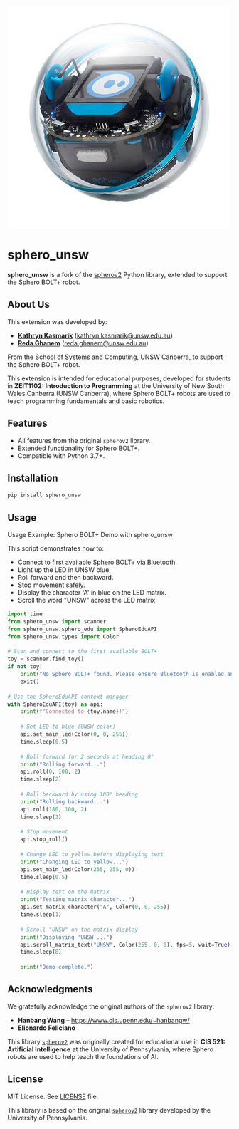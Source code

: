<img src="sphero_bolt_plus.jpg" alt="Sphero BOLT+" width="500" height="500"/>


# sphero_unsw

**sphero_unsw** is a fork of the [spherov2](https://github.com/artificial-intelligence-class/spherov2.py) Python library, extended to support the Sphero BOLT+ robot.

## About Us

This extension was developed by:
- [**Kathryn Kasmarik**](https://www.unsw.edu.au/staff/kathryn-kasmarik) (kathryn.kasmarik@unsw.edu.au)  
- [**Reda Ghanem**](https://redaghanem.github.io/) (reda.ghanem@unsw.edu.au)

From the School of Systems and Computing, UNSW Canberra, to support the Sphero BOLT+ robot.

This extension is intended for educational purposes, developed for students in **ZEIT1102: Introduction to Programming** at the University of New South Wales Canberra (UNSW Canberra), where Sphero BOLT+ robots are used to teach programming fundamentals and basic robotics.

## Features

- All features from the original `spherov2` library.
- Extended functionality for Sphero BOLT+.
- Compatible with Python 3.7+.

## Installation

```bash
pip install sphero_unsw
```

## Usage
Usage Example: Sphero BOLT+ Demo with sphero_unsw

This script demonstrates how to:
- Connect to first available Sphero BOLT+ via Bluetooth.
- Light up the LED in UNSW blue.
- Roll forward and then backward.
- Stop movement safely.
- Display the character 'A' in blue on the LED matrix.
- Scroll the word "UNSW" across the LED matrix.

```python
import time
from sphero_unsw import scanner
from sphero_unsw.sphero_edu import SpheroEduAPI
from sphero_unsw.types import Color

# Scan and connect to the first available BOLT+
toy = scanner.find_toy()
if not toy:
    print("No Sphero BOLT+ found. Please ensure Bluetooth is enabled and the robot is awake.")
    exit()

# Use the SpheroEduAPI context manager
with SpheroEduAPI(toy) as api:
    print(f"Connected to {toy.name}!")

    # Set LED to blue (UNSW color)
    api.set_main_led(Color(0, 0, 255))
    time.sleep(0.5)

    # Roll forward for 2 seconds at heading 0°
    print("Rolling forward...")
    api.roll(0, 100, 2)
    time.sleep(2)

    # Roll backward by using 180° heading
    print("Rolling backward...")
    api.roll(180, 100, 2)
    time.sleep(2)

    # Stop movement
    api.stop_roll()

    # Change LED to yellow before displaying text
    print("Changing LED to yellow...")
    api.set_main_led(Color(255, 255, 0))
    time.sleep(0.5)

    # Display text on the matrix
    print("Testing matrix character...")
    api.set_matrix_character("A", Color(0, 0, 255))
    time.sleep(1)

    # Scroll "UNSW" on the matrix display
    print("Displaying 'UNSW'...")
    api.scroll_matrix_text("UNSW", Color(255, 0, 0), fps=5, wait=True)
    time.sleep(8)

    print("Demo complete.")
```

## Acknowledgments

We gratefully acknowledge the original authors of the `spherov2` library:

- **Hanbang Wang** – https://www.cis.upenn.edu/~hanbangw/
- **Elionardo Feliciano**

This library [`spherov2`](https://github.com/artificial-intelligence-class/spherov2.py) was originally created for educational use in **CIS 521: Artificial Intelligence** at the University of Pennsylvania, where Sphero robots are used to help teach the foundations of AI.

## License

MIT License. See [LICENSE](LICENSE) file.

This library is based on the original [`spherov2`](https://github.com/artificial-intelligence-class/spherov2.py) library developed by the University of Pennsylvania.
